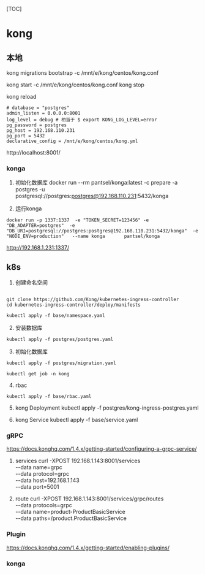 [TOC]
# kong

## 本地

kong migrations bootstrap -c /mnt/e/kong/centos/kong.conf

kong start -c /mnt/e/kong/centos/kong.conf
kong stop

kong reload
```
# database = "postgres"
admin_listen = 0.0.0.0:8001
log_level = debug # 相当于 $ export KONG_LOG_LEVEL=error
pg_password = postgres
pg_host = 192.168.110.231
pg_port = 5432
declarative_config = /mnt/e/kong/centos/kong.yml
```
http://localhost:8001/

### konga
1. 初始化数据库
docker run --rm pantsel/konga:latest -c prepare -a postgres -u postgresql://postgres:postgres@192.168.110.231:5432/konga

2. 运行konga
```
docker run -p 1337:1337  -e "TOKEN_SECRET=123456" -e "DB_ADAPTER=postgres"  -e "DB_URI=postgresql://postgres:postgres@192.168.110.231:5432/konga"  -e "NODE_ENV=production"   --name konga       pantsel/konga
```
http://192.168.1.231:1337/

## k8s

1. 创建命名空间
```

git clone https://github.com/Kong/kubernetes-ingress-controller
cd kubernetes-ingress-controller/deploy/manifests

kubectl apply -f base/namespace.yaml
```
2. 安装数据库

```
kubectl apply -f postgres/postgres.yaml
```
3. 初始化数据库
```
kubectl apply -f postgres/migration.yaml

kubectl get job -n kong
```

4. rbac
```
kubectl apply -f base/rbac.yaml
```

5. kong Deployment
kubectl apply -f postgres/kong-ingress-postgres.yaml

6. kong Service
kubectl apply -f base/service.yaml






### gRPC 
https://docs.konghq.com/1.4.x/getting-started/configuring-a-grpc-service/

1. services 
curl -XPOST 192.168.1.143:8001/services \
  --data name=grpc \
  --data protocol=grpc \
  --data host=192.168.1.143 \
  --data port=5001

2. route
curl -XPOST 192.168.1.143:8001/services/grpc/routes \
  --data protocols=grpc \
  --data name=product-ProductBasicService \
  --data paths=/product.ProductBasicService
### Plugin
https://docs.konghq.com/1.4.x/getting-started/enabling-plugins/

### konga